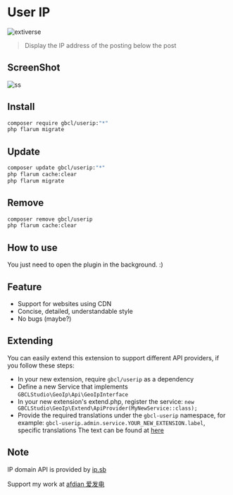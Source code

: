 # User IP

![extiverse](https://extiverse.com/extension/gbcl/userip/open-graph-image)

> Display the IP address of the posting below the post

## ScreenShot

![ss](https://raw.githubusercontent.com/GBCLStudio/userip/main/screenshot.png)

## Install

```sh
composer require gbcl/userip:"*"
php flarum migrate
```

## Update

```sh
composer update gbcl/userip:"*"
php flarum cache:clear
php flarum migrate
```

## Remove

```sh
composer remove gbcl/userip
php flarum cache:clear
```

## How to use

You just need to open the plugin in the background. :)

## Feature

- Support for websites using CDN
- Concise, detailed, understandable style
- No bugs (maybe?)

## Extending

You can easily extend this extension to support different API providers, if you follow these steps:

- In your new extension, require `gbcl/userip` as a dependency
- Define a new Service that implements `GBCLStudio\GeoIp\Api\GeoIpInterface`
- In your new extension's extend.php, register the service: `new GBCLStudio\GeoIp\Extend\ApiProvider(MyNewService::class);`
- Provide the required translations under the `gbcl-userip` namespace, for example: `gbcl-userip.admin.service.YOUR_NEW_EXTENSION.label`, specific translations The text can be found at [here](https://github.com/GBCLStudio/userip/blob/502fcd12dca2a07c29fc5b008026fb5b615dc246/resources/locale/en.yml#L9)

## Note

IP domain API is provided by [ip.sb](https://ip.sb)

Support my work at [afdian 爱发电](http://afd.gbclstudio.cn)
